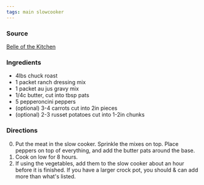 ```yaml
---
tags: main slowcooker
---
```


### Source
[Belle of the Kitchen](https://belleofthekitchen.com/mississippi-pot-roast/)

### Ingredients
* 4lbs chuck roast
* 1 packet ranch dressing mix
* 1 packet au jus gravy mix
* 1/4c butter, cut into tbsp pats
* 5 pepperoncini peppers
* (optional) 3-4 carrots cut into 2in pieces
* (optional) 2-3 russet potatoes cut into 1-2in chunks

### Directions
0. Put the meat in the slow cooker. Sprinkle the mixes on top. Place peppers on top of everything, and add the butter pats around the base.
0. Cook on low for 8 hours.
0. If using the vegetables, add them to the slow cooker about an hour before it is finished. If you have a larger crock pot, you should & can add more than what's listed.